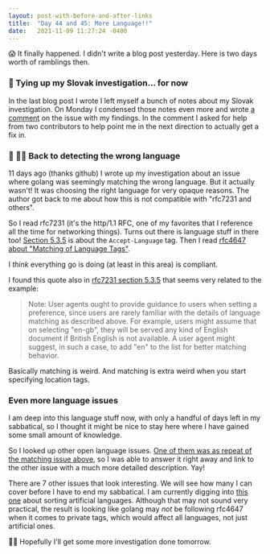 ```yaml
---
layout: post-with-before-and-after-links
title:  "Day 44 and 45: More Language!!"
date:   2021-11-09 11:27:24 -0400
---
```


😱 It finally happened. I didn't write a blog post yesterday. Here is two days
worth of ramblings then.

### 🎀 Tying up my Slovak investigation... for now

In the last blog post I wrote I left myself a bunch of notes about my Slovak
investigation. On Monday I condensed those notes even more and wrote [a
comment](https://github.com/golang/go/issues/48061#issuecomment-964324971) on
the issue with my findings. In the comment I asked for help from two
contributors to help point me in the next direction to actually get a fix in.

### 🥖 💂‍♂️ Back to detecting the wrong language

11 days ago (thanks github) I wrote up my investigation about an issue where
golang was seemingly matching the wrong language. But it actually wasn't! It was
choosing the right language for very opaque reasons. The author got back to me
about how this is not compatible with "rfc7231 and others".

So I read rfc7231 (it's the http/1.1 RFC, one of my favorites that I reference all
the time for networking things). Turns out there is language stuff in there too!
[Section 5.3.5](https://datatracker.ietf.org/doc/html/rfc7231#section-5.3.5) is
about the `Accept-Language` tag. Then I read [rfc4647 about "Matching of Language
Tags"](https://datatracker.ietf.org/doc/html/rfc4647#section-3).

I _think_ everything go is doing (at least in this area) is compliant.

I found this quote also in [rfc7231 section
5.3.5](https://datatracker.ietf.org/doc/html/rfc7231#section-5.3.5) that seems
very related to the example:

> Note: User agents ought to provide guidance to users when setting a preference,
> since users are rarely familiar with the details of language matching as
> described above. For example, users might assume that on selecting "en-gb", they
> will be served any kind of English document if British English is not available.
> A user agent might suggest, in such a case, to add "en" to the list for better
> matching behavior.

Basically matching is weird. And matching is extra weird when you start
specifying location tags.

### Even more language issues

I am deep into this language stuff now, with only a handful of days left in my
sabbatical, so I thought it might be nice to stay here where I have gained some
small amount of knowledge.

So I looked up other open language issues. [One of them was as repeat of the
matching issue above](https://github.com/golang/go/issues/37662), so I was able
to answer it right away and link to the other issue with a much more detailed
description. Yay!

There are 7 other issues that look interesting. We will see how many I can cover
before I have to end my sabbatical. I am currently digging into [this
one](https://github.com/golang/go/issues/45749) about sorting artificial
languages. Although that may not sound very practical, the result is looking
like golang may _not_ be following rfc4647 when it comes to private tags, which
would affect all languages, not just artificial ones.

🕵️‍♀️ Hopefully I'll get some more investigation done tomorrow.

